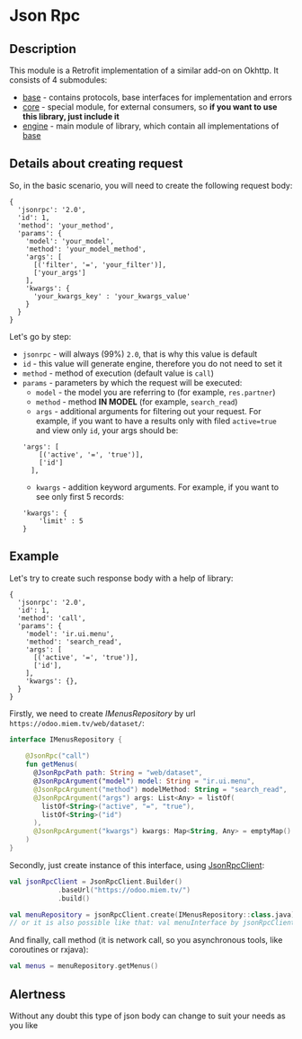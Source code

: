 # Json Rpc

## Description
This module is a Retrofit implementation of a similar add-on on Okhttp. It consists of 4 submodules:
- [base](core/jsonrpc/base) - contains protocols, base interfaces for implementation and errors
- [core](core/jsonrpc/core) - special module, for external consumers, so **if you want to use this library, just include it**
- [engine](core/jsonrpc/engine) - main module of library, which contain all implementations of [base](core/jsonrpc/base)

## Details about creating request
So, in the basic scenario, you will need to create the following request body:
```
{
  'jsonrpc': '2.0',
  'id': 1,
  'method': 'your_method',
  'params': {
    'model': 'your_model',
    'method': 'your_model_method',
    'args': [
      [('filter', '=', 'your_filter')],
      ['your_args']
    ],
    'kwargs': {
      'your_kwargs_key' : 'your_kwargs_value'
    }
  }
}
```

Let's go by step:
- `jsonrpc` - will always (99%) `2.0`, that is why this value is default
- `id` - this value will generate engine, therefore you do not need to set it
- `method` - method of execution (default value is `call`)
- `params` - parameters by which the request will be executed:
  - `model` - the model you are referring to (for example, `res.partner`)
  - `method` - method **IN MODEL** (for example, `search_read`)
  - `args` - additional arguments for filtering out your request. For example, if you want to have a results only with filed `active=true` 
  and view only `id`, your args should be:
  ```
  'args': [
      [('active', '=', 'true')],
      ['id']
    ],
  ```
  - `kwargs` - addition keyword arguments. For example, if you want to see only first 5 records:
  ```
  'kwargs': {
      'limit' : 5
  }
  ```
  
## Example
Let's try to create such response body with a help of library:
```
{
  'jsonrpc': '2.0',
  'id': 1,
  'method': 'call',
  'params': {
    'model': 'ir.ui.menu',
    'method': 'search_read',
    'args': [
      [('active', '=', 'true')],
      ['id'],
    ],
    'kwargs': {},
  }
}
```

Firstly, we need to create *IMenusRepository* by url `https://odoo.miem.tv/web/dataset/`:
```kotlin
interface IMenusRepository {
    
    @JsonRpc("call")
    fun getMenus(
      @JsonRpcPath path: String = "web/dataset",
      @JsonRpcArgument("model") model: String = "ir.ui.menu",
      @JsonRpcArgument("method") modelMethod: String = "search_read",
      @JsonRpcArgument("args") args: List<Any> = listOf(
        listOf<String>("active", "=", "true"),
        listOf<String>("id")
      ),
      @JsonRpcArgument("kwargs") kwargs: Map<String, Any> = emptyMap()
    )
}
```

Secondly, just create instance of this interface, using [JsonRpcClient](core/jsonrpc/core/src/main/kotlin/odoo/miem/android/core/jsonrpc/core/JsonRpcClient.kt):
```kotlin
val jsonRpcClient = JsonRpcClient.Builder()
            .baseUrl("https://odoo.miem.tv/")
            .build()

val menuRepository = jsonRpcClient.create(IMenusRepository::class.java)
// or it is also possible like that: val menuInterface by jsonRpcClient.create<IMenusRepository::class.java>()
```

And finally, call method (it is network call, so you asynchronous tools, like coroutines or rxjava):
```kotlin
val menus = menuRepository.getMenus()
```

## Alertness
Without any doubt this type of json body can change to suit your needs as you like